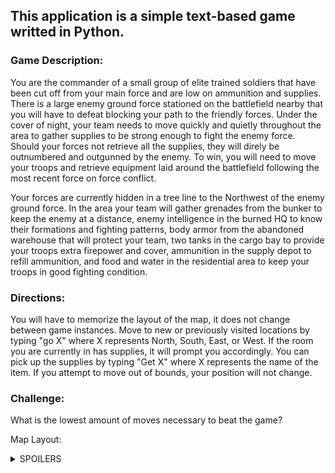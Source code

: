 ## This application is a simple text-based game writted in Python.

### Game Description:
You are the commander of a small group of elite trained soldiers that have been cut off from your main force and are low on ammunition and supplies. There is a large enemy ground force stationed on the battlefield nearby that you will have to defeat blocking your path to the friendly forces. Under the cover of night, your team needs to move quickly and quietly throughout the area to gather supplies to be strong enough to fight the enemy force. Should your forces not retrieve all the supplies, they will direly be outnumbered and outgunned by the enemy. To win, you will need to move your troops and retrieve equipment laid around the battlefield following the most recent force on force conflict. 

Your forces are currently hidden in a tree line to the Northwest of the enemy ground force. In the area your team will gather grenades from the bunker to keep the enemy at a distance, enemy intelligence in the burned HQ to know their formations and fighting patterns, body armor from the abandoned warehouse that will protect your team, two tanks in the cargo bay to provide your troops extra firepower and cover, ammunition in the supply depot to refill ammunition, and food and water in the residential area to keep your troops in good fighting condition. 

### Directions:
You will have to memorize the layout of the map, it does not change between game instances. Move to new or previously visited locations by typing "go X" where X represents North, South, East, or West. If the room you are currently in has supplies, it will prompt you accordingly. You can pick up the supplies by typing "Get X" where X represents the name of the item. If you attempt to move out of bounds, your position will not change.

### Challenge:
What is the lowest amount of moves necessary to beat the game?

Map Layout:
<details>
  <summary>SPOILERS</summary>

  ```
  ![Game_Map](https://github.com/CHenshaw010/Text-Based-Game/assets/103648617/574be0f8-9944-471e-937b-f11d0305f721)

  ```
</details>
